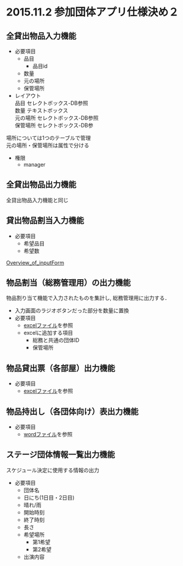 # 2015.11.2 参加団体アプリ仕様決め２

## 全貸出物品入力機能
- 必要項目
	* 品目
		+ 品目id
	* 数量
	* 元の場所
	* 保管場所
- レイアウト  
	品目		セレクトボックス-DB参照  
	数量		テキストボックス  
	元の場所	セレクトボックス-DB参照  
	保管場所	セレクトボックス-DB参

場所については1つのテーブルで管理  
元の場所・保管場所は属性で分ける

- 権限
	* manager

## 全貸出物品出力機能
全貸出物品入力機能と同じ

## 貸出物品割当入力機能
- 必要項目
	* 希望品目
	* 希望数

[Overview\_of\_inputForm](https://github.com/NUTFes/nutfes_docs/tree/master/figs/貸出物品割当入力機能_フォーム概観)

## 物品割当（総務管理用）の出力機能
物品割り当て機能で入力されたものを集計し, 総務管理用に出力する．

- 入力画面のラジオボタンだった部分を数量に置換
- 必要項目  
	* [excelファイル](https://trello-attachments.s3.amazonaws.com/56210a2767e7603131504585/562794d8f1bba069502b48e3/19ee26a9a8d9ce16a9750bb774178663/20150911_%E7%89%A9%E5%93%81%E8%B2%B8%E3%81%97%E5%87%BA%E3%81%97_%E4%BD%90%E8%97%A4%E8%BF%BD%E8%A8%98.xlsx)を参照
	* excelに追加する項目
		+ 総務と共通の団体ID
		+ 保管場所

## 物品貸出票（各部屋）出力機能
- 必要項目
	* [excelファイル](https://trello-attachments.s3.amazonaws.com/56210a2767e7603131504585/562795292667637e93ec5176/535837511af62ce18d593b0453a18c00/%E6%9C%BA_%E3%81%BE%E3%81%A8%E3%82%81.xls)を参照

## 物品持出し（各団体向け）表出力機能
- 必要項目
	* [wordファイル](https://trello-attachments.s3.amazonaws.com/56210a2767e7603131504585/5627950827e4be253659b23b/2386189700bba580c9258c8525fc1d6d/%E5%9B%A3%E4%BD%93%E5%88%A5%E7%89%A9%E5%93%81%E8%B2%B8%E5%87%BA%E7%A5%A8_%E6%83%85%E5%A0%B1_%E7%A2%BA%E8%AA%8D.docx)を参照

## ステージ団体情報一覧出力機能
スケジュール決定に使用する情報の出力

- 必要項目
	* 団体名
	* 日にち(1日目・2日目)
	* 晴れ/雨
	* 開始時刻
	* 終了時刻
	* 長さ
	* 希望場所
		+ 第1希望
		+ 第2希望
	* 出演内容
